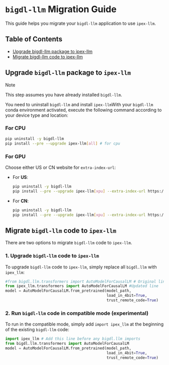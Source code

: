 # `bigdl-llm` Migration Guide

This guide helps you migrate your `bigdl-llm` application to use `ipex-llm`.

## Table of Contents
- [Upgrade bigdl-llm package to ipex-llm](./bigdl_llm_migration.md#1-upgrade-bigdl-llm-code-to-ipex-llm)
- [Migrate bigdl-llm code to ipex-llm](./bigdl_llm_migration.md#migrate-bigdl-llm-code-to-ipex-llm)

<!-- >>>1. [Upgrade bigdl-llm code to ipex-llm](./bigdl_llm_migration.md#upgrade-bigdl-llm-package-to-ipex-llm)
>>2. [2. Run bigdl-llm code in compatible mode (experimental)](./bigdl_llm_migration.md#2-run-bigdl-llm-code-in-compatible-mode-experimental) -->




## Upgrade `bigdl-llm` package to `ipex-llm`

> [!NOTE]
> This step assumes you have already installed `bigdl-llm`.

You need to uninstall `bigdl-llm` and install `ipex-llm`With your `bigdl-llm` conda environment activated, execute the following command according to your device type and location:

### For CPU

```bash
pip uninstall -y bigdl-llm
pip install --pre --upgrade ipex-llm[all] # for cpu
```

### For GPU
Choose either US or CN website for `extra-index-url`:

- For **US**:

  ```bash
  pip uninstall -y bigdl-llm
  pip install --pre --upgrade ipex-llm[xpu] --extra-index-url https://pytorch-extension.intel.com/release-whl/stable/xpu/us/
  ```

- For **CN**:

  ```bash
  pip uninstall -y bigdl-llm
  pip install --pre --upgrade ipex-llm[xpu] --extra-index-url https://pytorch-extension.intel.com/release-whl/stable/xpu/cn/
  ```

## Migrate `bigdl-llm` code to `ipex-llm`
There are two options to migrate `bigdl-llm` code to `ipex-llm`.

### 1. Upgrade `bigdl-llm` code to `ipex-llm`
To upgrade `bigdl-llm` code to `ipex-llm`, simply replace all `bigdl.llm` with `ipex_llm`:

```python
#from bigdl.llm.transformers import AutoModelForCausalLM # Original line
from ipex_llm.transformers import AutoModelForCausalLM #Updated line
model = AutoModelForCausalLM.from_pretrained(model_path,
                                             load_in_4bit=True,
                                             trust_remote_code=True)
```

### 2. Run `bigdl-llm` code in compatible mode (experimental)
To run in the compatible mode, simply add `import ipex_llm` at the beginning of the existing `bigdl-llm` code:

```python
import ipex_llm # Add this line before any bigdl.llm imports
from bigdl.llm.transformers import AutoModelForCausalLM
model = AutoModelForCausalLM.from_pretrained(model_path,
                                             load_in_4bit=True,
                                             trust_remote_code=True)
```
